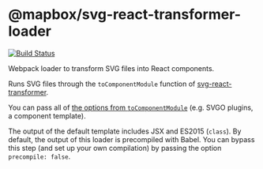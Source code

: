 # @mapbox/svg-react-transformer-loader

[![Build Status](https://travis-ci.org/mapbox/svg-react-transformer-loader.svg?branch=master)](https://travis-ci.org/mapbox/svg-react-transformer-loader)

Webpack loader to transform SVG files into React components.

Runs SVG files through the `toComponentModule` function of [svg-react-transformer](https://github.com/mapbox/svg-react-transformer).

You can pass all of [the options from `toComponentModule`](https://github.com/mapbox/svg-react-transformer#tocomponentmodule) (e.g. SVGO plugins, a component template).

The output of the default template includes JSX and ES2015 (`class`).
By default, the output of this loader is precompiled with Babel.
You can bypass this step (and set up your own compilation) by passing the option `precompile: false`.
